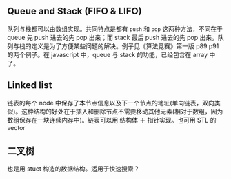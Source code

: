 ## Queue and Stack (FIFO & LIFO)

队列与栈都可以由数组实现。共同特点是都有 `push` 和 `pop` 这两种方法，不同在于 queue 先 push 进去的先 pop 出来；而 stack 最后 push 进去的先 pop 出来。队列与栈的定义是为了方便某些问题的解决。例子见《算法竞赛》第一版 p89 p91 的两个例子。在 javascript 中，queue 与 stack 的功能，已经包含在 array 中了。

## Linked list

链表的每个 node 中保存了本节点信息以及下一个节点的地址(单向链表，双向类似)。这种结构的好处在于插入和删除节点不需要移动其他元素(相对于数组，因为数组保存在一块连续内存中)。链表可以用 结构体 ＋ 指针实现。也可用 STL 的 vector

## 二叉树

也是用 stuct 构造的数据结构。适用于快速搜索？
